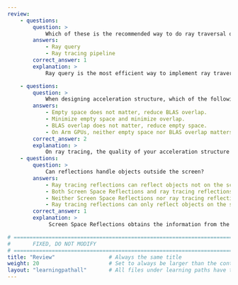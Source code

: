 ```yaml
---
review:
    - questions:
        question: >
            Which of these is the recommended way to do ray traversal on Arm GPUs?
        answers:
            - Ray query
            - Ray tracing pipeline
        correct_answer: 1
        explanation: >
            Ray query is the most efficient way to implement ray traversal on Arm GPUs.

    - questions:
        question: >
            When designing acceleration structure, which of the following statements is true?
        answers:
            - Empty space does not matter, reduce BLAS overlap.
            - Minimize empty space and minimize overlap.
            - BLAS overlap does not matter, reduce empty space.
            - On Arm GPUs, neither empty space nor BLAS overlap matters.
        correct_answer: 2
        explanation: >
            On ray tracing, the quality of your acceleration structure can have a huge performance impact. Try to reduce overlap across BLASes and reduce empty space inside a BLAS as much as possible.
    - questions:
        question: >
            Can reflections handle objects outside the screen?
        answers:
            - Ray tracing reflections can reflect objects not on the screen but Screen Space Reflections can only reflect objects on the screen.
            - Both Screen Space Reflections and ray tracing reflections can reflect objects not on the screen.
            - Neither Screen Space Reflections nor ray tracing reflections can reflect objects on the screen.
            - Ray tracing reflections can only reflect objects on the screen but Screen Space Reflections can reflect objects not on the screen.
        correct_answer: 1
        explanation: >
             Screen Space Reflections obtains the information from the G-buffer so it can only reflect object currently on the screen. Ray tracing reflections offer better quality since they can handle any object in the acceleration structure, including objects not on the screen.

# ================================================================================
#       FIXED, DO NOT MODIFY
# ================================================================================
title: "Review"                 # Always the same title
weight: 20                      # Set to always be larger than the content in this path
layout: "learningpathall"       # All files under learning paths have this same wrapper
---
```

